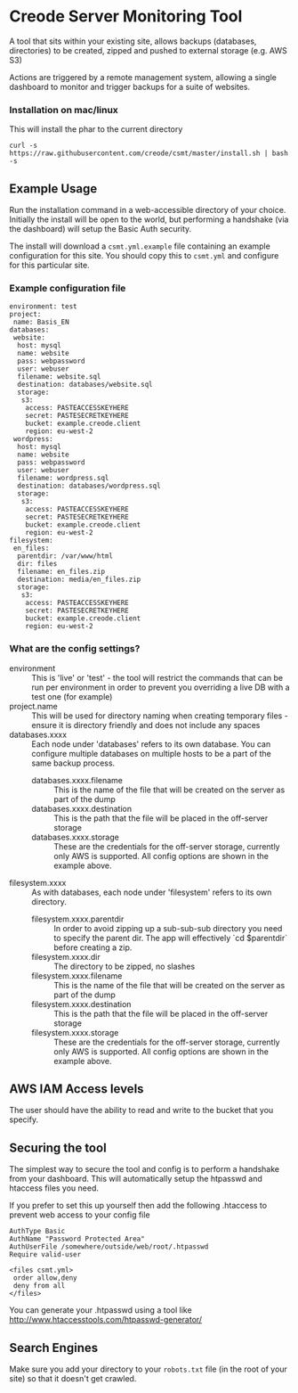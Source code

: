 # Creode Server Monitoring Tool

A tool that sits within your existing site, allows backups (databases, directories) to be created, zipped and pushed to external storage (e.g. AWS S3)

Actions are triggered by a remote management system, allowing a single dashboard to monitor and trigger backups for a suite of websites.

### Installation on mac/linux
This will install the phar to the current directory
```
curl -s https://raw.githubusercontent.com/creode/csmt/master/install.sh | bash -s
```

## Example Usage
Run the installation command in a web-accessible directory of your choice. Initially the install will be open to the world, but performing a handshake (via the dashboard) will setup the Basic Auth security.

The install will download a `csmt.yml.example` file containing an example configuration for this site. You should copy this to `csmt.yml` and configure for this particular site.

### Example configuration file

```
environment: test
project:
 name: Basis_EN
databases:
 website:
  host: mysql
  name: website
  pass: webpassword
  user: webuser
  filename: website.sql
  destination: databases/website.sql
  storage: 
   s3:
    access: PASTEACCESSKEYHERE
    secret: PASTESECRETKEYHERE
    bucket: example.creode.client
    region: eu-west-2
 wordpress:
  host: mysql
  name: website
  pass: webpassword
  user: webuser
  filename: wordpress.sql
  destination: databases/wordpress.sql
  storage: 
   s3:
    access: PASTEACCESSKEYHERE
    secret: PASTESECRETKEYHERE
    bucket: example.creode.client
    region: eu-west-2
filesystem:
 en_files:
  parentdir: /var/www/html
  dir: files
  filename: en_files.zip
  destination: media/en_files.zip
  storage: 
   s3:
    access: PASTEACCESSKEYHERE
    secret: PASTESECRETKEYHERE
    bucket: example.creode.client
    region: eu-west-2
```


### What are the config settings?
<dl>
  <dt>environment</dt>
  <dd>This is 'live' or 'test' - the tool will restrict the commands that can be run per environment in order to prevent you overriding a live DB with a test one (for example)</dd>

  <dt>project.name</dt>
  <dd>This will be used for directory naming when creating temporary files - ensure it is directory friendly and does not include any spaces</dd>

  <dt>databases.xxxx</dt>
  <dd>
    Each node under 'databases' refers to its own database. You can configure multiple databases on multiple hosts to be a part of the same backup process.
    <dl>
      <dt>databases.xxxx.filename</dt>
      <dd>This is the name of the file that will be created on the server as part of the dump</dd>
      <dt>databases.xxxx.destination</dt>
      <dd>This is the path that the file will be placed in the off-server storage</dd>
      <dt>databases.xxxx.storage</dt>
      <dd>These are the credentials for the off-server storage, currently only AWS is supported. All config options are shown in the example above.</dd>
    </dl>
  </dd>

  <dt>filesystem.xxxx</dt>
  <dd>
    As with databases, each node under 'filesystem' refers to its own directory.
    <dl>
      <dt>filesystem.xxxx.parentdir</dt>
      <dd>In order to avoid zipping up a sub-sub-sub directory you need to specify the parent dir. The app will effectively `cd $parentdir` before creating a zip.</dd>
      <dt>filesystem.xxxx.dir</dt>
      <dd>The directory to be zipped, no slashes</dd>
      <dt>filesystem.xxxx.filename</dt>
      <dd>This is the name of the file that will be created on the server as part of the dump</dd>
      <dt>filesystem.xxxx.destination</dt>
      <dd>This is the path that the file will be placed in the off-server storage</dd>
      <dt>filesystem.xxxx.storage</dt>
      <dd>These are the credentials for the off-server storage, currently only AWS is supported. All config options are shown in the example above.</dd>
  </dd>

 
## AWS IAM Access levels
The user should have the ability to read and write to the bucket that you specify.

## Securing the tool
The simplest way to secure the tool and config is to perform a handshake from your dashboard. This will automatically setup the htpasswd and htaccess files you need.

If you prefer to set this up yourself then add the following .htaccess to prevent web access to your config file

```
AuthType Basic
AuthName "Password Protected Area"
AuthUserFile /somewhere/outside/web/root/.htpasswd
Require valid-user

<files csmt.yml>
 order allow,deny
 deny from all
</files>
```

You can generate your .htpasswd using a tool like http://www.htaccesstools.com/htpasswd-generator/


## Search Engines
Make sure you add your directory to your `robots.txt` file (in the root of your site) so that it doesn't get crawled.
